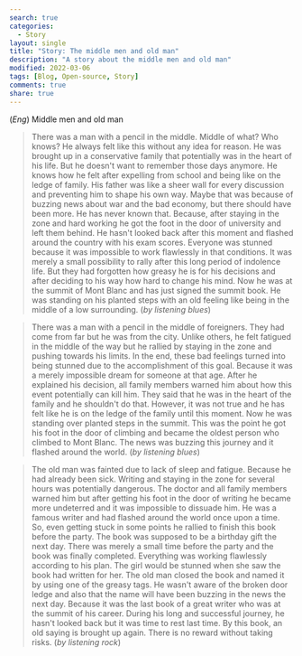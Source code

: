 ```yaml
---
search: true
categories: 
  - Story
layout: single
title: "Story: The middle men and old man"
description: "A story about the middle men and old man"
modified: 2022-03-06
tags: [Blog, Open-source, Story]
comments: true
share: true
---
```

(*Eng*) Middle men and old man

> There was a man with a pencil in the middle. Middle of what? Who knows? He always felt like this without any idea for reason. He was brought up in a conservative family that potentially was in the heart of his life. But he doesn't want to remember those days anymore. He knows how he felt after expelling from school and being like on the ledge of family. His father was like a sheer wall for every discussion and preventing him to shape his own way. Maybe that was because of buzzing news about war and the bad economy, but there should have been more. He has never known that. Because, after staying in the zone and hard working he got the foot in the door of university and left them behind. He hasn't looked back after this moment and flashed around the country with his exam scores. Everyone was stunned because it was impossible to work flawlessly in that conditions. It was merely a small possibility to rally after this long period of indolence life. But they had forgotten how greasy he is for his decisions and after deciding to his way how hard to change his mind. Now he was at the summit of Mont Blanc and has just signed the summit book. He was standing on his planted steps with an old feeling like being in the middle of a low surrounding.
(*by listening blues*)

>There was a man with a pencil in the middle of foreigners. They had come from far but he was from the city. Unlike others, he felt fatigued in the middle of the way but he rallied by staying in the zone and pushing towards his limits. In the end, these bad feelings turned into being stunned due to the accomplishment of this goal. Because it was a merely impossible dream for someone at that age. After he explained his decision, all family members warned him about how this event potentially can kill him. They said that he was in the heart of the family and he shouldn't do that. However, it was not true and he has felt like he is on the ledge of the family until this moment. Now he was standing over planted steps in the summit. This was the point he got his foot in the door of climbing and became the oldest person who climbed to Mont Blanc. The news was buzzing this journey and it flashed around the world.
(*by listening blues*)

>The old man was fainted due to lack of sleep and fatigue. Because he had already been sick. Writing and staying in the zone for several hours was potentially dangerous. The doctor and all family members warned him but after getting his foot in the door of writing he became more undeterred and it was impossible to dissuade him. He was a famous writer and had flashed around the world once upon a time. So, even getting stuck in some points he rallied to finish this book before the party. The book was supposed to be a birthday gift the next day. There was merely a small time before the party and the book was finally completed. Everything was working flawlessly according to his plan. The girl would be stunned when she saw the book had written for her. The old man closed the book and named it by using one of the greasy tags. He wasn't aware of the broken door ledge and also that the name will have been buzzing in the news the next day. Because it was the last book of a great writer who was at the summit of his career. During his long and successful journey, he hasn't looked back but it was time to rest last time. By this book, an old saying is brought up again. There is no reward without taking risks.
(*by listening rock*)